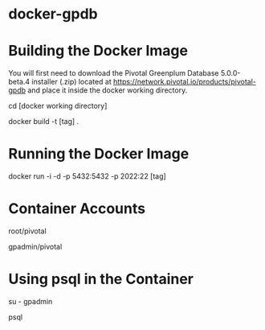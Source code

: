 # docker-gpdb

# Building the Docker Image
You will first need to download the Pivotal Greenplum Database 5.0.0-beta.4 installer (.zip) located at https://network.pivotal.io/products/pivotal-gpdb and place it inside the docker working directory.

cd [docker working directory]

docker build -t [tag] .

# Running the Docker Image
docker run -i -d -p 5432:5432 -p 2022:22 [tag]

# Container Accounts
root/pivotal

gpadmin/pivotal

# Using psql in the Container
su - gpadmin

psql
